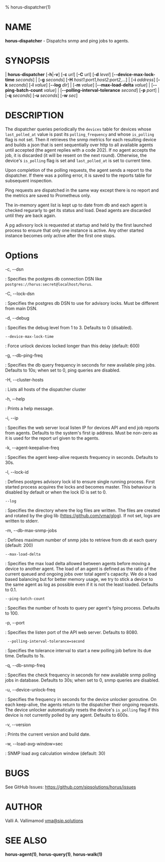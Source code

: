 % horus-dispatcher(1)

NAME
====

**horus-dispatcher** - Dispatchs snmp and ping jobs to agents.

SYNOPSIS
========

| **horus-dispatcher** \[**-h**|**-v**] \[**-c** _url_] \[**-C** url] \[**-d** _level_] \[**--device-max-lock-time** _seconds_]
|                      \[**-g** _seconds_] \[**-H** _host1:port1,host2:port2,..._]
|                      \[**-i** _address_] \[**-k** _seconds_] \[**-l** _value_] \[**--log** _dir_]
|                      \[**-m** _value_] \[**--max-load-delta** _value_]
|                      \[**--ping-batch-count** _value_]
|                      \[**--polling-interval-tolerance** _second_] \[**-p** _port_]
|                      \[**-q** _seconds_] \[**-u** _seconds_] \[**-w** _sec_]

DESCRIPTION
===========

The dispatcher queries periodically the `devices` table for devices whose `last_polled_at` value is past its `polling_frequency` and whose `is_polling` flag is not set. Then
it retrieves the snmp metrics for each resulting device and builds a json that is sent sequentially over http to all available agents until accepted (the agent replies with a code 202).
If no agent accepts the job, it is discarded (it will be resent on the next round). Otherwise, the device's `is_polling` flag is set and `last_polled_at` is set to current time.

Upon completion of the polling requests, the agent sends a report to the dispatcher. If there was a polling error, it is saved to the reports table for subsequent inspection.

Ping requests are dispatched in the same way except there is no report and the metrics are saved to Prometheus only.

The in-memory agent list is kept up to date from db and each agent is checked regurarly to get its status and load. Dead agents are discarded until they are back again.

A pg adivsory lock is requested at startup and held by the first launched process to ensure that only one instance is active. Any other started instance becomes only active after the first one stops.

Options
=======

-c, --dsn

:   Specifies the postgres db connection DSN like `postgres://horus:secret@localhost/horus`.

-C, --lock-dsn

:   Specifies the postgres db DSN to use for advisory locks. Must be different from main DSN.

-d, --debug

:   Specifies the debug level from 1 to 3. Defaults to 0 (disabled).

    --device-max-lock-time

:   Force unlock devices locked longer than this delay (default: 600)

-g, --db-ping-freq

:   Specifies the db query frequency in seconds for new available ping jobs. Defaults to 10s; when set to 0, ping queries are disabled.

-H, --cluster-hosts

:   Lists all hosts of the dispatcher cluster

-h, --help

:   Prints a help message.

-i, --ip

:   Specifies the web server local listen IP for devices API and end job reports from agents. Defaults to the system's first ip address.
    Must be non-zero as it is used for the report url given to the agents.

-k, --agent-keepalive-freq

:   Specifies the agent keep-alive requests frequency in seconds. Defaults to 30s.

-l, --lock-id

:   Defines postgres advisory lock id to ensure single running process. First started process acquires the locks and becomes master. This behaviour is disabled
    by default or when the lock ID is set to 0.

    --log

:   Specifies the directory where the log files are written. The files are created and rotated by the glog lib (https://github.com/vma/glog).
    If not set, logs are written to stderr.

-m, --db-max-snmp-jobs

:   Defines  maximum number of snmp jobs to retrieve from db at each query (default: 200)

    --max-load-delta

:   Specifies the max load delta allowed between agents before moving a device to another agent. The load of an agent is defined as the ratio of
    the current queued and ongoing jobs over total agent's capacity. We do a load based balancing but for better memory usage, we try to stick
    a device to the same agent as log as possible even if it is not the least loaded. Defaults to 0.1.

    --ping-batch-count

:   Specifies the number of hosts to query per agent's fping process. Defaults to 100.

-p, --port

:   Specifies the listen port of the API web server. Defaults to 8080.

     --polling-interval-tolerance=second

:   Specifies the tolerance interval to start a new polling job before its due time. Defaults to 1s.

-q, --db-snmp-freq

:   Specifies the check frequency in seconds for new available snmp polling jobs in database. Defaults to 30s; when set to 0, snmp queries are disabled.

-u, --device-unlock-freq

:   Specifies the frequency in seconds for the device unlocker goroutine. On each keep-alive, the agents return to the dispatcher their ongoing requests.
    The device unlocker automatically resets the device's `is_polling` flag if this device is not currently polled by any agent. Defaults to 600s.

-v, --version

:   Prints the current version and build date.

 -w, --load-avg-window=sec

:   SNMP load avg calculation window (default: 30)

BUGS
====

See GitHub Issues: <https://github.com/sipsolutions/horus/issues>

AUTHOR
======

Valli A. Vallimamod <vma@sip.solutions>

SEE ALSO
========

**horus-agent(1)**, **horus-query(1)**, **horus-walk(1)**
